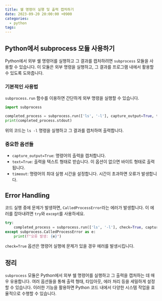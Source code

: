 ```yaml
---
title: 쉘 명령어 실행 및 출력 캡처하기
date: 2023-09-20 20:00:00 +0900
categories:
  - python
tags:
---
```


## Python에서 subprocess 모듈 사용하기

Python에서 외부 쉘 명령어를 실행하고 그 결과를 캡처하려면 `subprocess` 모듈을 사용할 수 있습니다. 이 모듈은 외부 명령을 실행하고, 그 결과를 프로그램 내에서 활용할 수 있도록 도와줍니다.

### 기본적인 사용법

`subprocess.run` 함수를 이용하면 간단하게 외부 명령을 실행할 수 있습니다.

```python
import subprocess

completed_process = subprocess.run(['ls', '-l'], capture_output=True, text=True)
print(completed_process.stdout)
```

위의 코드는 `ls -l` 명령을 실행하고 그 결과를 캡처하여 출력합니다.

### 중요한 옵션들

- `capture_output=True`: 명령어의 출력을 캡처합니다.
- `text=True`: 출력을 텍스트 형태로 받습니다. 이 옵션이 없으면 바이트 형태로 출력됩니다.
- `timeout`: 명령어의 최대 실행 시간을 설정합니다. 시간이 초과하면 오류가 발생합니다.

## Error Handling

코드 실행 중에 문제가 발생하면, `CalledProcessError`라는 에러가 발생합니다. 이 에러를 잡아내려면 `try`와 `except`를 사용하세요.

```python
try:
    completed_process = subprocess.run(['ls', '-l'], check=True, capture_output=True, text=True)
except subprocess.CalledProcessError as e:
    print(f"오류 발생: {e}")
```

`check=True` 옵션은 명령어 실행에 문제가 있을 경우 에러를 발생시킵니다.

## 정리

`subprocess` 모듈은 Python에서 외부 쉘 명령어를 실행하고 그 출력을 캡처하는 데 매우 유용합니다. 여러 옵션들을 통해 출력 형태, 타임아웃, 에러 처리 등을 세밀하게 설정할 수 있습니다. 이러한 기능을 활용하면 Python 코드 내에서 다양한 시스템 작업을 효율적으로 수행할 수 있습니다.